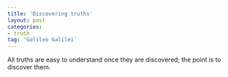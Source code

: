 ```yaml
---
title: 'Discovering truths'
layout: post
categories:
- truth
tag: 'Galileo Galilei'
---
```


All truths are easy to understand once they are discovered; the point is to discover them.